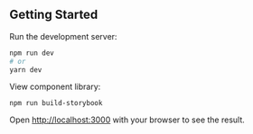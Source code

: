 ## Getting Started

Run the development server:

```bash
npm run dev
# or
yarn dev
```

View component library:

```
npm run build-storybook
```

Open [http://localhost:3000](http://localhost:3000) with your browser to see the result.
